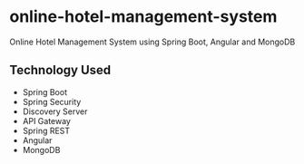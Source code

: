 # online-hotel-management-system
Online Hotel Management System using Spring Boot, Angular and MongoDB

## Technology Used
- Spring Boot
- Spring Security
- Discovery Server
- API Gateway
- Spring REST
- Angular
- MongoDB
